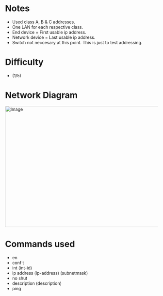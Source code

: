 # **Notes**
- Used class A, B & C addresses.
- One LAN for each respective class.
- End device = First usable ip address.
- Network device = Last usable ip address.
- Switch not neccesary at this point. This is just to test addressing.

# **Difficulty**
- (1/5)

# **Network Diagram**
<img width="720" height="399" alt="Image" src="https://github.com/user-attachments/assets/ca733cb4-3f2f-416a-89e9-ac1782a9daae" />

# **Commands used**
- en
- conf t
- int (int-id)
- ip address (ip-address) (subnetmask)
- no shut
- description (description)
- ping
